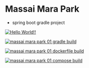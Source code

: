 # Massai Mara Park

+ spring boot gradle project

[![Hello World!!](https://github.com/jisoo-dev/massai_mara_park01/actions/workflows/01helloworld.yaml/badge.svg)](https://github.com/jisoo-dev/massai_mara_park01/actions/workflows/01helloworld.yaml)

[![massai mara park 01 gradle build](https://github.com/jisoo-dev/massai_mara_park01/actions/workflows/02mmpark01_gradle_build.yaml/badge.svg)](https://github.com/jisoo-dev/massai_mara_park01/actions/workflows/02mmpark01_gradle_build.yaml)

[![massai mara park 01 dockerfile build](https://github.com/jisoo-dev/massai_mara_park01/actions/workflows/03mmpark01_dockerfile.yaml/badge.svg)](https://github.com/jisoo-dev/massai_mara_park01/actions/workflows/03mmpark01_dockerfile.yaml)

[![massai mara park 01 compose build](https://github.com/jisoo-dev/massai_mara_park01/actions/workflows/04mmpark01_compose_build.yaml/badge.svg)](https://github.com/jisoo-dev/massai_mara_park01/actions/workflows/04mmpark01_compose_build.yaml)

